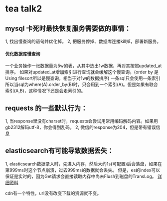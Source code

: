 # tea talk2
## mysql 卡死时最快恢复服务需要做的事情：
1, 找出慢查询的语句并优化掉。
2, 把服务停掉、数据库连接kill掉，部署新服务。
#### 优化数据库慢查询
一个业务操作一张数据量为5w的表，从其中选出1w数据，再对其按照updated_at 排序。
如果对updated_at增加索引进行查询就会缓解这个慢查询。(order by 是Using filesort所以是慢查询，相当于对1w的数据排序)
一条sql只会使用一条索引所以当sql为where(A).order_by(B)时，只会用到一个索引(A)。但是如果有联合索引(A,B)，这种情况下还是会走索引的。

## requests 的一些默认行为：
1, 当response里没有charset时，requests会尝试用常用编码解码内容。如果用gb2312解码utf-8，你会得到乱码。
2, 微信的response为204，但是带有错误信息

## elasticsearch有可能导致数据丢失：
1, elasticsearch数据录入时，先进入内存，然后大约1s(可配置)后会落盘，如果在第999ms时这个节点崩溃，过去999ms的数据就会丢失。
但是，es的index可以保证是实时的，因为Get请求会直接读取内存中尚未Flush到磁盘的TransLog。
[详细资料](https://zhuanlan.zhihu.com/p/34669354)


cdn有一个特性，url没有改变下载的资源就不变。

